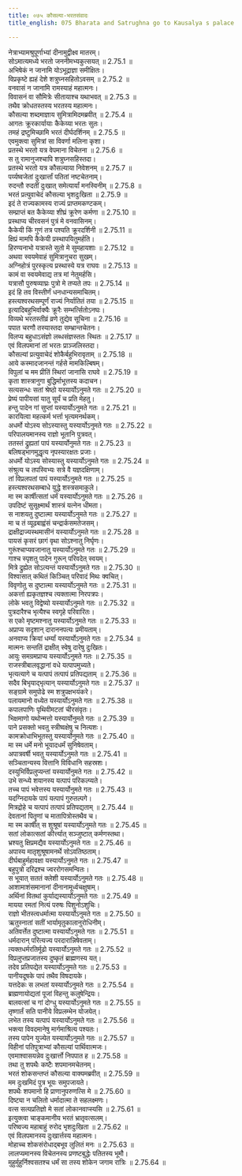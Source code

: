 ```yaml
---
title: ०७५ कौसल्या-भरतसंवादः
title_english: 075 Bharata and Satrughna go to Kausalya s palace

---
```

<div class="audioEmbed"  caption="श्रीराम-हरिसीताराममूर्ति-घनपाठिभ्यां वचनम्" src="https://archive.org/download/Ramayana-recitation-Sriram-harisItArAmamUrti-Ghanapaati-v2/Kanda_2/Kanda_2_AYK-075-Bharatha_Kousalya_Samvadaha.mp3"></div>

  
नेत्राभ्यामश्रुपूर्णाभ्यां दीनामुद्वीक्ष्व मातरम्।  
सोऽमात्यमध्ये भरतो जननीमभ्यकुत्सयत् ॥ 2.75.1 ॥   
अभिषेकं न जानामि योऽभूद्राज्ञा समीक्षितः।  
विप्रकृष्टे ह्यहं देशे शत्रुघ्नसहितोऽवसम् ॥ 2.75.2 ॥   
वनवासं न जानामि रामस्याहं महात्मनः।  
विवासनं वा सौमित्रेः सीतायाश्च यथाभवत् ॥ 2.75.3 ॥   
तथैव क्रोधतस्तस्य भरतस्य महात्मनः।  
कौसल्या शब्दमाज्ञाय सुमित्रामिदमब्रवीत् ॥ 2.75.4 ॥   
आगतः क्रूरकार्यायाः कैकेय्या भरतः सुतः।  
तमहं द्रष्टुमिच्छामि भरतं दीर्घदर्शिनम् ॥ 2.75.5 ॥   
एवमुक्त्वा सुमित्रां सा विवर्णा मलिना कृशा।  
प्रतस्थे भरतो यत्र वेपमाना विचेतना ॥ 2.75.6 ॥   
स तु रामानुजश्चापि शत्रुघ्नसहिस्तदा।  
प्रतस्थे भरतो यत्र कौसल्याया निवेशनम् ॥ 2.75.7 ॥   
पर्य्यष्वजेतां दुःखार्त्तां पतितां नष्टचेतनाम्।  
रुदन्तौ रुदतीं दुःखात् समेत्यार्यां मनस्विनीम् ॥ 2.75.8 ॥   
भरतं प्रत्युवाचेदं कौसल्या भृशदुःखिता ॥ 2.75.9 ॥   
इदं ते राज्यकामस्य राज्यं प्राप्तमकण्टकम्।  
सम्प्राप्तं बत कैकेय्या शीघ्रं क्रूरेण कर्मणा ॥ 2.75.10 ॥   
प्रस्थाप्य चीरवसनं पुत्रं मे वनवासिनम्।  
कैकेयी किं गुणं तत्र पश्यति क्रूरदर्शिनी ॥ 2.75.11 ॥   
क्षिप्रं मामपि कैकेयी प्रस्थापयितुमर्हति।  
हिरण्यनाभो यत्रास्ते सुतो मे सुमहायशाः ॥ 2.75.12 ॥   
अथवा स्वयमेवाहं सुमित्रानुचरा सुखम्।  
अग्निहोत्रं पुरस्कृत्य प्रस्थास्ये यत्र राघवः ॥ 2.75.13 ॥   
कामं वा स्वयमेवाद्य तत्र मां नेतुमर्हसि।  
यत्रासौ पुरुषव्याघ्रः पुत्रो मे तप्यते तपः ॥ 2.75.14 ॥   
इदं हि तव विस्तीर्णं धनधान्यसमाचितम्।  
हस्त्यश्वरथसम्पूर्णं राज्यं निर्यातितं तया ॥ 2.75.15 ॥   
इत्यादिबहुभिर्वाक्यैः क्रूरैः सम्भर्त्सितोऽनघः।  
विव्यथे भरतस्तीव्रं व्रणे तुद्येव सूचिना ॥ 2.75.16 ॥   
पपात चरणौ तस्यास्तदा सम्भ्रान्तचेतनः।  
विलप्य बहुधाऽसंज्ञो लब्धसंज्ञस्ततः स्थितः ॥ 2.75.17 ॥   
एवं विलपमानां तां भरतः प्राञ्जलिस्तदा।  
कौसल्यां प्रत्युवाचेदं शोकैर्बहुभिरावृताम् ॥ 2.75.18 ॥   
आये कस्मादजानन्तं गर्हसे मामकिल्बिषम्।  
विपुलां च मम प्रीतिं स्थिरां जानासि राघवे ॥ 2.75.19 ॥   
कृता शास्त्रानुगा बुद्धिर्माभूत्तस्य कदाचन।  
सत्यसन्धः सतां श्रेष्ठो यस्यार्योऽनुमते गतः ॥ 2.75.20 ॥   
प्रेष्यं पापीयसां यातु सूर्यं च प्रति मेहतु।  
हन्तु पादेन गां सुप्तां यस्यार्योऽनुमते गतः ॥ 2.75.21 ॥   
कारयित्वा महत्कर्म भर्त्ता भृत्यमनर्थकम्।  
अधर्मो योऽस्य सोऽस्यास्तु यस्यार्योऽनुमते गतः ॥ 2.75.22 ॥   
परिपालयमानस्य राज्ञो भूतानि पुत्रवत्।  
ततस्तं द्रुह्यतां पापं यस्यार्योनुमते गतः ॥ 2.75.23 ॥   
बलिषड्भागमुद्धृत्य नृपस्यारक्षतः प्रजाः।  
अधर्मो योऽस्य सोस्यास्तु यस्यार्योऽनुमते गतः ॥ 2.75.24 ॥   
संश्रुत्य च तपस्विभ्यः सत्रे वै यज्ञदक्षिणाम्।  
तां विप्रलपतां पापं यस्यार्योऽनुमते गतः ॥ 2.75.25 ॥   
हस्त्यश्वरथसम्बाधे युद्धे शस्त्रसमाकुले।  
मा स्म कार्षीत्सतां धर्मं यस्यार्योऽनुमते गतः ॥ 2.75.26 ॥   
उपदिष्टं सुसूक्ष्मार्थं शास्त्रं यत्नेन धीमता।  
स नाशयतु दुष्टात्मा यस्यार्योऽनुमते गतः ॥ 2.75.27 ॥   
मा च तं व्यूढबाह्वंसं चन्द्रार्कसमतेजसम्।  
द्राक्षीद्राज्यस्थमासीनं यस्यार्योऽनुमते गतः ॥ 2.75.28 ॥   
पायसं कृसरं छागं वृथा सोऽश्नातु निर्घृणः।  
गुरूंश्चाप्यवजानातु यस्यार्योऽनुमते गतः ॥ 2.75.29 ॥   
गाश्च स्पृशतु पादेन गुरून् परिवदेत् स्वयम्।  
मित्रे द्रुह्येत सोऽत्यन्तं यस्यार्योऽनुमते गतः ॥ 2.75.30 ॥   
विश्वासात् कथितं किञ्चित् परिवादं मिथः क्वचित्।  
विवृणोतु स दुष्टात्मा यस्यार्योऽनुमते गतः ॥ 2.75.31 ॥   
अकर्त्ता ह्यकृतज्ञश्च त्यक्तात्मा निरपत्रपः।  
लोके भवतु विद्वेष्यो यस्यार्योऽनुमते गतः ॥ 2.75.32 ॥   
पुत्रदारैश्च भृत्यैश्च स्वगृहे परिवारितः।  
स एको मृष्टमश्नातु यस्यार्योऽनुमते गतः ॥ 2.75.33 ॥   
अप्राप्य सदृशान् दाराननपत्यः प्रमीयताम्।  
अनवाप्य क्रियां धर्म्यां यस्यार्योऽनुमते गतः ॥ 2.75.34 ॥   
मात्मनः सन्ततिं द्राक्षीत् स्वेषु दारेषु दुःखितः।  
आयुः समग्रमप्राप्य यस्यार्योऽनुमते गतः ॥ 2.75.35 ॥   
राजस्त्रीबालवृद्धानां वधे यत्पापमुच्यते।  
भृत्यत्यागे च यत्पापं तत्पापं प्रतिपद्यताम् ॥ 2.75.36 ॥   
सदैव बिभृयाद्भृत्यान् यस्यार्योऽनुमते गतः ॥ 2.75.37 ॥   
सङ्ग्रामे समुपोढे स्म शत्रुपक्षभयंकरे।  
पलायमानो वध्येत यस्यार्योऽनुमते गतः ॥ 2.75.38 ॥   
कपालपाणिः पृथिवीमटतां चीरसंवृतः।  
भिक्षमाणो यथोन्मत्तो यस्यार्योनुमते गतः ॥ 2.75.39 ॥   
पाने प्रसक्तो भवतु स्त्रीष्वक्षेषु च नित्यशः।  
कामक्रोधाभिभूतस्तु यस्यार्योनुमते गतः ॥ 2.75.40 ॥   
मा स्म धर्मे मनो भूयादधर्मं सुनिषेवताम्।  
अपात्रवर्षी भवतु यस्यार्योऽनुमते गतः ॥ 2.75.41 ॥   
सञ्चितान्यस्य वित्तानि विविधानि सहस्रशः।  
दस्युभिर्विप्रलुप्यन्तां यस्यार्योनुमते गतः ॥ 2.75.42 ॥   
उभे सन्ध्ये शयानस्य यत्पापं परिकल्प्यते।  
तच्च पापं भवेत्तस्य यस्यार्योनुमते गतः ॥ 2.75.43 ॥   
यदग्निदायके पापं यत्पापं गुरुतल्पगे।  
मित्रद्रोहे च यत्पापं तत्पापं प्रतिपद्यताम् ॥ 2.75.44 ॥   
देवतानां पितॄणां च मातापित्रोस्तथैव च।  
मा स्म कार्षीत् स शुश्रूषां यस्यार्योऽनुमते गतः ॥ 2.75.45 ॥   
सतां लोकात्सतां कीर्त्त्यात् सञ्जुष्टात् कर्मणस्तथा।  
भ्रश्यतु क्षिप्रमद्यैव यस्यार्योऽनुमते गतः ॥ 2.75.46 ॥   
अपास्य मातृशुश्रूषामनर्थे सोऽवतिष्ठताम्।  
दीर्घबाहुर्महावक्षा यस्यार्योऽनुमते गतः ॥ 2.75.47 ॥   
बहुपुत्रो दरिद्रश्च ज्वररोगसमन्वितः।  
स भूयात् सततं क्लेशी यस्यार्योऽनुमते गतः ॥ 2.75.48 ॥   
आशामाशंसमानानां दीनानामूर्ध्वचक्षुषाम्।  
अर्थिनां वितथां कुर्याद्यस्यार्योऽनुमते गतः ॥ 2.75.49 ॥   
मायया रमतां नित्यं परुषः पिशुनोऽशुचिः।  
राज्ञो भीतस्त्वधर्मात्मा यस्यार्योऽनुमते गतः ॥ 2.75.50 ॥   
ऋतुस्नातां सतीं भार्यामृतुकालानुरोधिनीम्।  
अतिवर्त्तेत दुष्टात्मा यस्यार्योऽनुमते गतः ॥ 2.75.51 ॥   
धर्मदारान् परित्यज्य परदारान्निषेवताम्।  
त्यक्तधर्मरतिर्मूढो यस्यार्योऽनुमते गतः ॥ 2.75.52 ॥   
विप्रलुप्तप्रजातस्य दुष्कृतं ब्राह्मणस्य यत्।  
तदेव प्रतिपद्येत यस्यार्योऽनुमते गतः ॥ 2.75.53 ॥   
पानीयदूषके पापं तथैव विषदायके।  
यत्तदेकः स लभतां यस्यार्योऽनुमते गतः ॥ 2.75.54 ॥   
ब्राह्मणायोद्यतां पूजां विहन्तु कलुषेन्द्रियः।  
बालवत्सां च गां दोग्धु यस्यार्योऽनुमते गतः ॥ 2.75.55 ॥   
तृष्णार्तं सति पानीये विप्रलम्भेन योजयेत्।  
लभेत तस्य यत्पापं यस्यार्योऽनुमते गतः ॥ 2.75.56 ॥   
भक्त्या विवदमानेषु मार्गमाश्रित्य पश्यतः।  
तस्य पापेन युज्येत यस्यार्योऽनुमते गतः ॥ 2.75.57 ॥   
विहीनां पतिपुत्राभ्यां कौसल्यां पार्थिवात्मजः।  
एवमाश्वासयन्नेव दुःखार्त्तो निपपात ह ॥ 2.75.58 ॥   
तथा तु शपथैः कष्टैः शपमानमचेतनम्।  
भरतं शोकसन्तप्तं कौसल्या वाक्यमब्रवीत् ॥ 2.75.59 ॥   
मम दुःखमिदं पुत्र भूयः समुपजायते।  
शपथैः शपमानो हि प्राणानुपरुणत्सि मे ॥ 2.75.60 ॥   
दिष्ट्या न चलितो धर्मादात्मा ते सहलक्ष्मणः।  
वत्स सत्यप्रतिज्ञो मे सतां लोकानवाप्स्यसि ॥ 2.75.61 ॥   
इत्युक्त्वा चाङ्कमानीय भरतं भ्रातृवत्सलम्।  
परिष्वज्य महाबाहुं रुरोद भृशदुःखिता ॥ 2.75.62 ॥   
एवं विलपमानस्य दुःखार्त्तस्य महात्मनः।  
मोहाच्च शोकसंरोधाद्बभूव लुलितं मनः ॥ 2.75.63 ॥   
लालप्यमानस्य विचेतनस्य प्रणष्टबुद्धेः पतितस्य भूमौ।  
मुहुर्मुहुर्निश्वसतश्च धर्मं सा तस्य शोकेन जगाम रात्रिः ॥ 2.75.64 ॥   